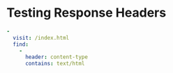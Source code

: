 # Testing Response Headers

```yaml
-
  visit: /index.html
  find:
    -
      header: content-type
      contains: text/html
```
